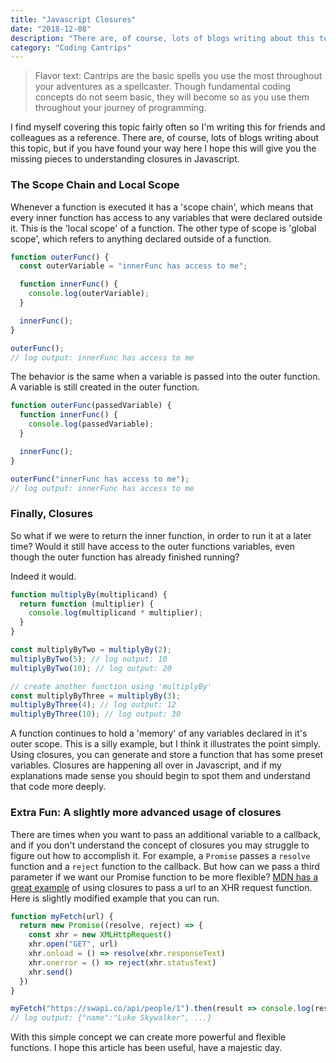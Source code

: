 ```yaml
---
title: "Javascript Closures"
date: "2018-12-08"
description: "There are, of course, lots of blogs writing about this topic, but if you have found your way here I hope this will give you the missing pieces to understanding closures in Javascript"
category: "Coding Cantrips"
---
```


> Flavor text: Cantrips are the basic spells you use the most throughout your adventures as a spellcaster. Though fundamental coding concepts do not seem basic, they will become so as you use them throughout your journey of programming.

I find myself covering this topic fairly often so I'm writing this for friends and colleagues as a reference. There are, of course, lots of blogs writing about this topic, but if you have found your way here I hope this will give you the missing pieces to understanding closures in Javascript.

### The Scope Chain and Local Scope
Whenever a function is executed it has a 'scope chain', which means that every inner function has access to any variables that were declared outside it. This is the 'local scope' of a function. The other type of scope is 'global scope', which refers to anything declared outside of a function.

```js
function outerFunc() {
  const outerVariable = "innerFunc has access to me";

  function innerFunc() {
    console.log(outerVariable);
  }

  innerFunc();
}

outerFunc();
// log output: innerFunc has access to me
```

The behavior is the same when a variable is passed into the outer function. A variable is still created in the outer function.

```js
function outerFunc(passedVariable) {
  function innerFunc() {
    console.log(passedVariable);
  }

  innerFunc();
}

outerFunc("innerFunc has access to me");
// log output: innerFunc has access to me
```

### Finally, Closures
So what if we were to return the inner function, in order to run it at a later time? Would it still have access to the outer functions variables, even though the outer function has already finished running?

Indeed it would.

```js
function multiplyBy(multiplicand) {
  return function (multiplier) {
    console.log(multiplicand * multiplier);
  }
}

const multiplyByTwo = multiplyBy(2);
multiplyByTwo(5); // log output: 10
multiplyByTwo(10); // log output: 20

// create another function using 'multiplyBy'
const multiplyByThree = multiplyBy(3);
multiplyByThree(4); // log output: 12
multiplyByThree(10); // log output: 30
```

A function continues to hold a 'memory' of any variables declared in it's outer scope. This is a silly example, but I think it illustrates the point simply. Using closures, you can generate and store a function that has some preset variables. Closures are happening all over in Javascript, and if my explanations made sense you should begin to spot them and understand that code more deeply.

### Extra Fun: A slightly more advanced usage of closures
There are times when you want to pass an additional variable to a callback, and if you don't understand the concept of closures you may struggle to figure out how to accomplish it. For example, a `Promise` passes a `resolve` function and a `reject` function to the callback. But how can we pass a third parameter if we want our Promise function to be more flexible? [MDN has a great example](https://developer.mozilla.org/en-US/docs/Web/JavaScript/Reference/Global_Objects/Promise#Creating_a_Promise) of using closures to pass a url to an XHR request function. Here is slightly modified example that you can run.

```js
function myFetch(url) {
  return new Promise((resolve, reject) => {
    const xhr = new XMLHttpRequest()
    xhr.open("GET", url)
    xhr.onload = () => resolve(xhr.responseText)
    xhr.onerror = () => reject(xhr.statusText)
    xhr.send()
  })
}

myFetch("https://swapi.co/api/people/1").then(result => console.log(result))
// log output: {"name":"Luke Skywalker", ...}
```

With this simple concept we can create more powerful and flexible functions. I hope this article has been useful, have a majestic day.